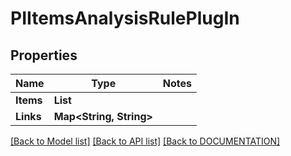 # PIItemsAnalysisRulePlugIn

## Properties
Name | Type | Notes
------------ | ------------- | -------------
**Items** | **List<PIAnalysisRulePlugIn>**
**Links** | **Map<String, String>**

[[Back to Model list]](../../DOCUMENTATION.md#documentation-for-models) [[Back to API list]](../../DOCUMENTATION.md#documentation-for-api-endpoints) [[Back to DOCUMENTATION]](../../DOCUMENTATION.md)
